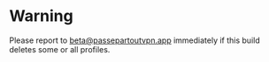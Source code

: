 # Warning

Please report to beta@passepartoutvpn.app immediately
if this build deletes some or all profiles.

